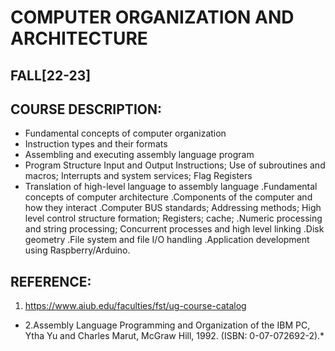 # COMPUTER ORGANIZATION AND ARCHITECTURE
## FALL[22-23]

## COURSE DESCRIPTION:
* Fundamental concepts of computer organization 
* Instruction types and their formats
* Assembling and executing assembly language program
* Program Structure Input and Output Instructions; Use of subroutines and macros; Interrupts and system services; Flag Registers
* Translation of high-level language to assembly language
.Fundamental concepts of computer architecture
.Components of the computer and how they interact
.Computer BUS standards; Addressing methods; High level control structure formation; Registers; cache;
.Numeric processing and string processing; Concurrent processes and high level linking
.Disk geometry
.File system and file I/O handling
.Application development using Raspberry/Arduino.

## REFERENCE:
1. https://www.aiub.edu/faculties/fst/ug-course-catalog
* 2.Assembly Language Programming and Organization of the IBM PC, Ytha Yu and Charles Marut, McGraw Hill, 1992. (ISBN: 0-07-072692-2).*
